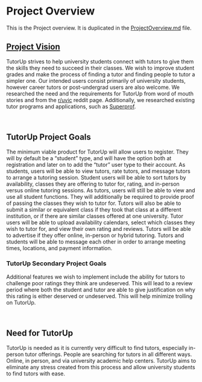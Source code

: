 # Project Overview
This is the Project overview. It is duplicated in the [ProjectOverview.md](https://github.com/uvic-seng321/project-decimal-dogs-5/blob/main/ProjectOverview.md) file.
## [Project Vision](https://github.com/uvic-seng321/project-decimal-dogs-5/blob/main/ProjectVision.md)
TutorUp strives to help university students connect with tutors to give them the skills they need to succeed in their classes. We wish to improve student grades and make the process of finding a tutor and finding people to tutor a simpler one. Our intended users consist primarily of university students, however career tutors or post-undergrad users are also welcome. We researched the need and the requirements for TutorUp from word of mouth stories and from the [r/uvic](https://www.reddit.com/user/uvic/) reddit page. Additionally, we researched existing tutor programs and applications, such as [Superprof](https://www.superprof.ca/).

<br/>

## TutorUp Project Goals
The minimum viable product for TutorUp will allow users to register. They will by default be a “student” type, and will have the option both at registration and later on to add the “tutor” user type to their account. As students, users will be able to view tutors, rate tutors, and message tutors to arrange a tutoring session. Student users will be able to sort tutors by availability, classes they are offering to tutor for, rating, and in-person versus online tutoring sessions. As tutors, users will still be able to view and use all student functions. They will additionally be required to provide proof of passing the classes they wish to tutor for. Tutors will also be able to submit a similar or equivalent class if they took that class at a different institution, or if there are similar classes offered at one university. Tutor users will be able to upload availability calendars, select which classes they wish to tutor for, and view their own rating and reviews. Tutors will be able to advertise if they offer online, in-person or hybrid tutoring. Tutors and students will be able to message each other in order to arrange meeting times, locations, and payment information.

### TutorUp Secondary Project Goals
Additional features we wish to implement include the ability for tutors to challenge poor ratings they think are undeserved. This will lead to a review period where both the student and tutor are able to give justification on why this rating is either deserved or undeserved. This will help minimize trolling on TutorUp. 

<br/>

## Need for TutorUp
TutorUp is needed as it is currently very difficult to find tutors, especially in-person tutor offerings. People are searching for tutors in all different ways. Online, in person, and via university academic help centers. TutorUp aims to eliminate any stress created from this process and allow university students to find tutors with ease.

